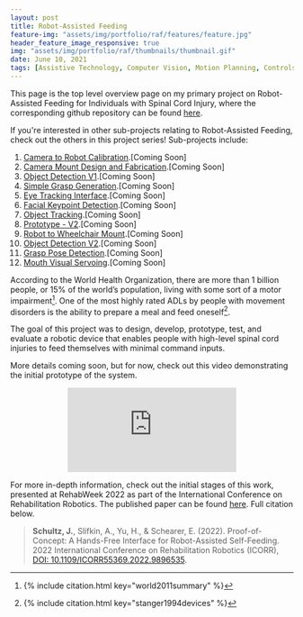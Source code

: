 ```yaml
---
layout: post
title: Robot-Assisted Feeding
feature-img: "assets/img/portfolio/raf/features/feature.jpg"
header_feature_image_responsive: true
img: "assets/img/portfolio/raf/thumbnails/thumbnail.gif"
date: June 10, 2021
tags: [Assistive Technology, Computer Vision, Motion Planning, Controls, Robotics, Human-Machine Interface, Engineering, Fabrication]
---
```


<a id="TOP"></a>
This page is the top level overview page on my primary project on Robot-Assisted Feeding for Individuals with Spinal Cord Injury, where the corresponding github repository can be found <a href="https://github.com/jschultz299/odhe_ros" target="_blank">here</a>.

If you're interested in other sub-projects relating to Robot-Assisted Feeding, check out the others in this project series! Sub-projects include:
<ol>
    <li><a href="">Camera to Robot Calibration</a>.[Coming Soon]
    <li><a href="">Camera Mount Design and Fabrication</a>.[Coming Soon]
    <li><a href="https://jschultz299.github.io/portfolio/objectdetection1">Object Detection V1</a>.[Coming Soon]
    <li><a href="">Simple Grasp Generation</a>.[Coming Soon]
    <li><a href="">Eye Tracking Interface</a>.[Coming Soon]
    <li><a href="">Facial Keypoint Detection</a>.[Coming Soon]
    <li><a href="">Object Tracking</a>.[Coming Soon]
    <li><a href="">Prototype - V2</a>.[Coming Soon]
    <li><a href="">Robot to Wheelchair Mount</a>.[Coming Soon]
    <li><a href="">Object Detection V2</a>.[Coming Soon]
    <li><a href="">Grasp Pose Detection</a>.[Coming Soon]
    <li><a href="">Mouth Visual Servoing</a>.[Coming Soon]
</ol>

According to the World Health Organization, there are more than 1 billion people, or 15% of the world’s population, living with some sort of a motor impairment[^1]. One of the most highly rated ADLs by people with movement disorders is the ability to prepare a meal and feed oneself[^2]. 

The goal of this project was to design, develop, prototype, test, and evaluate a robotic device that enables people with high-level spinal cord injuries to feed themselves with minimal command inputs.

More details coming soon, but for now, check out this video demonstrating the initial prototype of the system.

<div class="video_container" align="middle">
    <iframe src="https://www.youtube.com/embed/AmBzfEcXVCc" class="video" frameborder="0" gesture="media" allow="encrypted-media" allowfullscreen></iframe>
</div>

For more in-depth information, check out the initial stages of this work, presented at RehabWeek 2022 as part of the International Conference on Rehabilitation Robotics. The published paper can be found <a href="" target="_blank">here</a>. Full citation below.

> <b>Schultz, J.</b>, Slifkin, A., Yu, H., & Schearer, E. (2022). Proof-of-Concept: A Hands-Free Interface for Robot-Assisted Self-Feeding. 2022 International Conference on Rehabilitation Robotics (ICORR), <a href="https://doi.org/10.1109/ICORR55369.2022.9896535" target="_blank">DOI: 10.1109/ICORR55369.2022.9896535</a>.

[^1]: 
    {% include citation.html key="world2011summary" %}
[^2]: 
    {% include citation.html key="stanger1994devices" %}